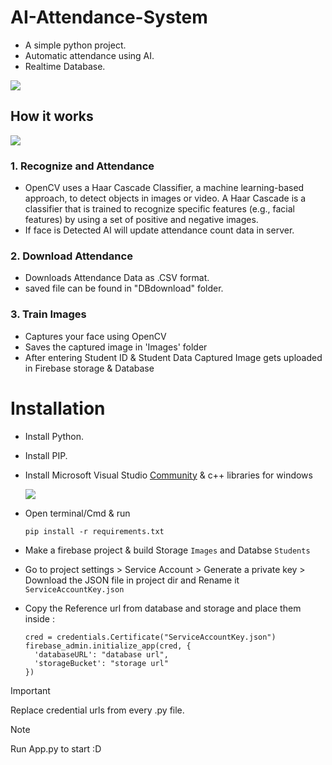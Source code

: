 ﻿# AI-Attendance-System
- A simple python project. 
- Automatic attendance using AI.
- Realtime Database.

![](https://i.postimg.cc/g2DS38XT/image-2023-10-17-191558836.png)

## How it works

![](https://i.postimg.cc/jdqZtCk6/image-2023-10-17-191911969.png)

### 1. Recognize and Attendance 

- OpenCV uses a Haar Cascade Classifier, a machine learning-based approach, to detect objects in images or video. A Haar Cascade is a classifier that is trained to recognize specific features (e.g., facial features) by using a set of positive and negative images.
- If face is Detected AI will update attendance count data in server.

### 2. Download Attendance

- Downloads Attendance Data as .CSV format.
- saved file can be found in "DBdownload" folder.

### 3. Train Images

- Captures your face using OpenCV
- Saves the captured image in 'Images' folder 
- After entering Student ID & Student Data Captured Image gets uploaded in Firebase storage & Database

# Installation

- Install Python.
- Install PIP.
- Install Microsoft Visual Studio [Community](https://visualstudio.microsoft.com/downloads/) & c++ libraries for windows

  ![](https://i.postimg.cc/QxhDkgYQ/image-2023-10-17-193926142.png)

- Open terminal/Cmd & run
  ```
  pip install -r requirements.txt
  ```
- Make a firebase project & build Storage `Images` and Databse `Students`
- Go to project settings > Service Account > Generate a private key > Download the JSON file in project dir and Rename it `ServiceAccountKey.json`
- Copy the Reference url from database and storage and place them inside :
  ```
  cred = credentials.Certificate("ServiceAccountKey.json")
  firebase_admin.initialize_app(cred, {
    'databaseURL': "database url",
    'storageBucket': "storage url"
  })
  ```
> [!IMPORTANT]
> Replace credential urls from every .py file.


> [!NOTE]
> Run App.py to start :D


 

